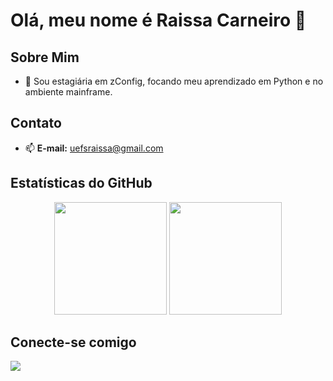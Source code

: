 # Olá, meu nome é Raissa Carneiro 👋

## Sobre Mim
- 🎒 Sou estagiária em zConfig, focando meu aprendizado em Python e no ambiente mainframe.

## Contato
- 📫 **E-mail:** [uefsraissa@gmail.com](mailto:uefsraissa@gmail.com)

## Estatísticas do GitHub
<div align="center">
  <img height="180em" src="https://github-readme-stats.vercel.app/api?username=hellorai94&show_icons=true&theme=highcontrast&include_all_commits=true&count_private=true"/>
  <img height="180em" src="https://github-readme-stats.vercel.app/api/top-langs/?username=hellorai94&layout=compact&langs_count=7&theme=highcontrast"/>
</div>

## Conecte-se comigo
<div>
  <a href="https://www.linkedin.com/in/raissa-carneiro-castro-763576226/" target="_blank">
    <img src="https://img.shields.io/badge/-LinkedIn-%230077B5?style=for-the-badge&logo=linkedin&logoColor=white" target="_blank">
  </a>
</div>
